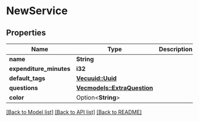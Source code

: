 # NewService

## Properties

Name | Type | Description | Notes
------------ | ------------- | ------------- | -------------
**name** | **String** |  | 
**expenditure_minutes** | **i32** |  | 
**default_tags** | [**Vec<uuid::Uuid>**](uuid::Uuid.md) |  | 
**questions** | [**Vec<models::ExtraQuestion>**](ExtraQuestion.md) |  | 
**color** | Option<**String**> |  | [optional]

[[Back to Model list]](../README.md#documentation-for-models) [[Back to API list]](../README.md#documentation-for-api-endpoints) [[Back to README]](../README.md)


